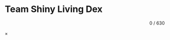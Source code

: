 # Team Shiny Living Dex

<section class="shiny-dex">

  <div class="counter-toggle-wrapper" style="display:flex; align-items:center; justify-content:flex-end; gap:1rem; margin:1rem 0;">
    <div id="shiny-counter" class="shiny-counter">
      <span class="count-owned">0</span> / <span class="count-total">630</span>
    </div>
    <!-- The toggle buttons will be inserted here dynamically -->
  </div>

  <div class="shinydex-grid" id="shiny-grid"></div>

  <!-- Modal... (unchanged) -->
  <div id="modal" class="modal hidden">
    <div class="modal-content">
      <span class="modal-close">&times;</span>
      <h2 id="modal-name"></h2>
      <img id="modal-img" />
      <ul id="modal-owners"></ul>
    </div>
  </div>

</section>

<link rel="stylesheet" href="/many/assets/css/showcase/living-dex.css">
<script defer src="/many/assets/js/showcase/living-dex.js"></script>